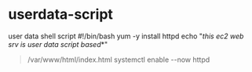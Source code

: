 # userdata-script
user data shell script
#!/bin/bash
yum -y install httpd
echo "*this ec2 web srv is user data script based**"
>/var/www/html/index.html
systemctl enable --now httpd
